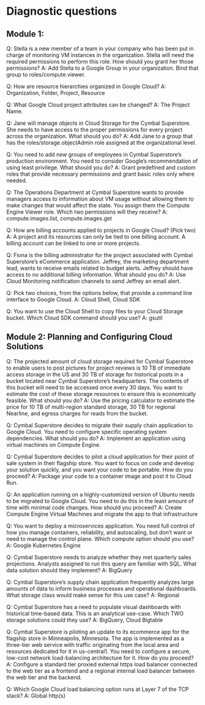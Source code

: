 # Diagnostic questions

## Module 1: 

Q: Stella is a new member of a team in your company who has been put in charge of monitoring VM instances in the organization. Stella will need the required permissions to perform this role. How should you grant her those permissions?
A: Add Stella to a Google Group in your organization. Bind that group to roles/compute.viewer.

Q: How are resource hierarchies organized in Google Cloud?
A: Organization, Folder, Project, Resource

Q: What Google Cloud project attributes can be changed?
A: The Project Name.

Q: Jane will manage objects in Cloud Storage for the Cymbal Superstore. She needs to have access to the proper permissions for every project across the organization. What should you do? 
A: Add Jane to a group that has the roles/storage.objectAdmin role assigned at the organizational level.

Q: You need to add new groups of employees in Cymbal Superstore’s production environment. You need to consider Google’s recommendation of using least privilege. What should you do? 
A: Grant predefined and custom roles that provide necessary permissions and grant basic roles only where needed.

Q: The Operations Department at Cymbal Superstore wants to provide managers access to information about VM usage without allowing them to make changes that would affect the state. You assign them the Compute Engine Viewer role. Which two permissions will they receive?
A: compute.images.list, compute.images.get

Q: How are billing accounts applied to projects in Google Cloud? (Pick two)
A: A project and its resources can only be tied to one billing account. A billing account can be linked to one or more projects.

Q: Fiona is the billing administrator for the project associated with Cymbal Superstore’s eCommerce application. Jeffrey, the marketing department lead, wants to receive emails related to budget alerts. Jeffrey should have access to no additional billing information. What should you do?
A: Use Cloud Monitoring notification channels to send Jeffrey an email alert.

Q: Pick two choices, from the options below, that provide a command line interface to Google Cloud.
A: Cloud Shell, Cloud SDK

Q: You want to use the Cloud Shell to copy files to your Cloud Storage bucket. Which Cloud SDK command should you use?
A: gsutil

## Module 2: Planning and Configuring Cloud Solutions

Q: The projected amount of cloud storage required for Cymbal Superstore to enable users to post pictures for project reviews is 10 TB of immediate access storage in the US and 30 TB of storage for historical posts in a bucket located near Cymbal Superstore’s headquarters. The contents of this bucket will need to be accessed once every 30 days. You want to estimate the cost of these storage resources to ensure this is economically feasible. What should you do?
A: Use the pricing calculator to estimate the price for 10 TB of multi-region standard storage, 30 TB for regional Nearline, and egress charges for reads from the bucket.

Q: Cymbal Superstore decides to migrate their supply chain application to Google Cloud. You need to configure specific operating system dependencies. What should you do?
A: Implement an application using virtual machines on Compute Engine.

Q: Cymbal Superstore decides to pilot a cloud application for their point of sale system in their flagship store. You want to focus on code and develop your solution quickly, and you want your code to be portable. How do you proceed?
A: Package your code to a container image and post it to Cloud Run.

Q: An application running on a highly-customized version of Ubuntu needs to be migrated to Google Cloud. You need to do this in the least amount of time with minimal code changes. How should you proceed?
A: Create Compute Engine Virtual Machines and migrate the app to that infrastructure

Q: You want to deploy a microservices application. You need full control of how you manage containers, reliability, and autoscaling, but don’t want or need to manage the control plane. Which compute option should you use?
A: Google Kubernetes Engine

Q: Cymbal Superstore needs to analyze whether they met quarterly sales projections. Analysts assigned to run this query are familiar with SQL. What data solution should they implement?
A: BigQuery

Q: Cymbal Superstore’s supply chain application frequently analyzes large amounts of data to inform business processes and operational dashboards. What storage class would make sense for this use case?
A: Regional

Q: Cymbal Superstore has a need to populate visual dashboards with historical time-based data. This is an analytical use-case. Which TWO storage solutions could they use? 
A: BigQuery, Cloud Bigtable

Q: Cymbal Superstore is piloting an update to its ecommerce app for the flagship store in Minneapolis, Minnesota. The app is implemented as a three-tier web service with traffic originating from the local area and resources dedicated for it in us-central1. You need to configure a secure, low-cost network load-balancing architecture for it. How do you proceed?
A: Configure a standard tier proxied external https load balancer connected to the web tier as a frontend and a regional internal load balancer between the web tier and the backend. 

Q: Which Google Cloud load balancing option runs at Layer 7 of the TCP stack?
A: Global http(s)